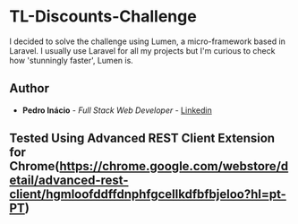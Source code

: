 # TL-Discounts-Challenge

I decided to solve the challenge using Lumen, a micro-framework based in Laravel. 
I usually use Laravel for all my projects but I'm curious to check how 'stunningly faster', Lumen is.

## Author

* **Pedro Inácio** - *Full Stack Web Developer* - [Linkedin](www.linkedin.com/in/pedro-inácio-7bab7922/)

## Tested Using Advanced REST Client Extension for Chrome(https://chrome.google.com/webstore/detail/advanced-rest-client/hgmloofddffdnphfgcellkdfbfbjeloo?hl=pt-PT)